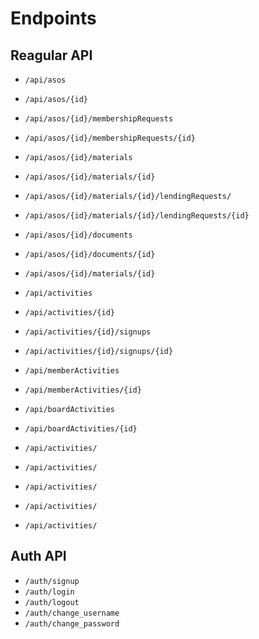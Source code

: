 # Endpoints

## Reagular API
- `/api/asos`
- `/api/asos/{id}`
- `/api/asos/{id}/membershipRequests`
- `/api/asos/{id}/membershipRequests/{id}`
- `/api/asos/{id}/materials`
- `/api/asos/{id}/materials/{id}`
- `/api/asos/{id}/materials/{id}/lendingRequests/`
- `/api/asos/{id}/materials/{id}/lendingRequests/{id}`
- `/api/asos/{id}/documents`
- `/api/asos/{id}/documents/{id}`
- `/api/asos/{id}/materials/{id}`

- `/api/activities`
- `/api/activities/{id}`
- `/api/activities/{id}/signups`
- `/api/activities/{id}/signups/{id}`

- `/api/memberActivities`
- `/api/memberActivities/{id}`
- `/api/boardActivities`
- `/api/boardActivities/{id}`
- `/api/activities/`
- `/api/activities/`
- `/api/activities/`
- `/api/activities/`
- `/api/activities/`

## Auth API

- `/auth/signup`
- `/auth/login`
- `/auth/logout`
- `/auth/change_username`
- `/auth/change_password`



